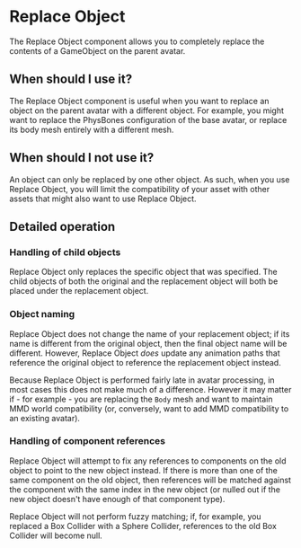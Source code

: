 ﻿# Replace Object

The Replace Object component allows you to completely replace the contents of a GameObject on the parent avatar.

## When should I use it?

The Replace Object component is useful when you want to replace an object on the parent avatar with a different object.
For example, you might want to replace the PhysBones configuration of the base avatar, or replace its body mesh entirely
with a different mesh.

## When should I not use it?

An object can only be replaced by one other object. As such, when you use Replace Object, you will limit the
compatibility of your asset with other assets that might also want to use Replace Object.

## Detailed operation

### Handling of child objects

Replace Object only replaces the specific object that was specified. The child objects of both the original and the
replacement object will both be placed under the replacement object.

### Object naming

Replace Object does not change the name of your replacement object; if its name is different from the original object,
then the final object name will be different. However, Replace Object _does_ update any animation paths that reference
the original object to reference the replacement object instead.

Because Replace Object is performed fairly late in avatar processing, in most cases this does not make much of a 
difference. However it may matter if - for example - you are replacing the `Body` mesh and want to maintain MMD world
compatibility (or, conversely, want to add MMD compatibility to an existing avatar).

### Handling of component references

Replace Object will attempt to fix any references to components on the old object to point to the new object instead.
If there is more than one of the same component on the old object, then references will be matched against the component
with the same index in the new object (or nulled out if the new object doesn't have enough of that component type).

Replace Object will not perform fuzzy matching; if, for example, you replaced a Box Collider with a Sphere Collider,
references to the old Box Collider will become null.